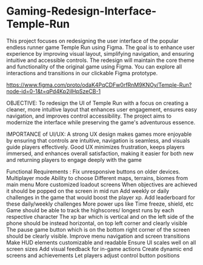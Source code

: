 # Gaming-Redesign-Interface-Temple-Run
This project focuses on redesigning the user interface of the popular endless runner game Temple Run using Figma.  The goal is to enhance user experience by improving visual layout, simplifying navigation, and ensuring intuitive and accessible controls.  The redesign will maintain the core theme and functionality of the original game using Figma.
You can explore all interactions and transitions in our clickable Figma prototype.

https://www.figma.com/proto/odaK4PqCDFw0rfRnM9KNOy/Temple-Run?node-id=0-1&t=qPd4Kp2jIHpSzeCB-1




OBJECTIVE: To redesign the UI of Temple Run with a focus on creating a cleaner, more intuitive layout that enhances user engagement, ensures easy navigation, and improves control accessibility. 
           The project aims to modernize the interface while preserving the game's adventurous essence.

IMPORTANCE of UI/UX: A strong UX design makes games more enjoyable by ensuring that controls are intuitive, navigation is seamless, and visuals guide players effectively. 
                     Good UX minimizes frustration, keeps players immersed, and enhances overall satisfaction, making it easier for both new and returning players to engage deeply with the game

Functional Requirements :
  Fix unresponsive buttons on older devices.
  Multiplayer mode
  Ability to choose Different maps, terrains, biomes from main menu
  More customized loadout screens
  When objectives are achieved it should be popped on the screen in mid run
  Add weekly or daily challenges in the game that would boost the player xp.
  Add leaderboard for these daily/weekly challenges
  More power ups like Time freeze, shield, etc
  Game should be able to track the highscores/ longest runs by each respective character
  The xp bar which is vertical and on the left side of the phone should be instead horizontal, on top left corner and clearly visible
  The pause game button which is on the bottom right corner of the screen should be clearly visible.
  Improve menu navigation and screen transitions 
  Make HUD elements customizable and readable
  Ensure UI scales well on all screen sizes
  Add visual feedback for in-game actions
  Create dynamic end screens and achievements 
  Let players adjust control button positions 
